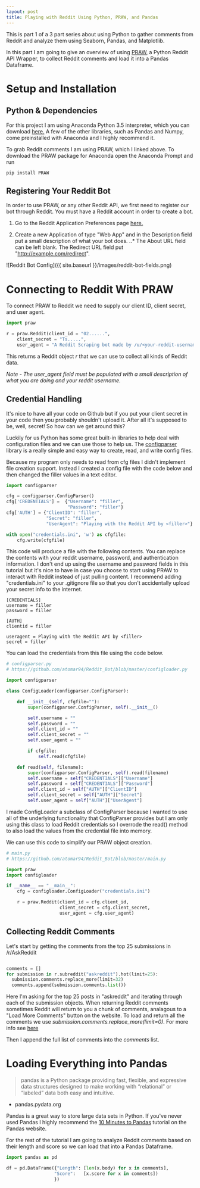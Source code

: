 ```yaml
---
layout: post
title: Playing with Reddit Using Python, PRAW, and Pandas
---
```


This is part 1 of a 3 part series about using Python to gather comments from Reddit and analyze them using Seaborn, Pandas, and Matplotlib.

In this part I am going to give an overview of using [PRAW](https://praw.readthedocs.io/en/latest/), a Python Reddit API Wrapper, to collect Reddit comments and load it into a Pandas Dataframe.

# Setup and Installation

## Python & Dependencies

For this project I am using Anaconda Python 3.5 interpreter, which you can download [here.](https://www.continuum.io/downloads) A few of the other libraries, such as Pandas and Numpy, come preinstalled with Anaconda and I highly recommend it.

To grab Reddit comments I am using PRAW, which I linked above. To download the PRAW package for Anaconda open the Anaconda Prompt and run

```shell
pip install PRAW
```

## Registering Your Reddit Bot

In order to use PRAW, or any other Reddit API, we first need to register our bot through Reddit. You must have a Reddit account in order to create a bot.

1. Go to the Reddit Application Preferences page [here.](https://ssl.reddit.com/prefs/apps)

2. Create a new Application of type "Web App" and in the Description field put a small description of what your bot does.
..* The About URL field can be left blank. The Redirect URL field put "http://example.com/redirect".

![Reddit Bot Config]({{ site.baseurl }}/images/reddit-bot-fields.png)

# Connecting to Reddit With PRAW

To connect PRAW to Reddit we need to supply our client ID, client secret, and user agent.

```python
import praw

r = praw.Reddit(client_id = "02......",
    client_secret = "Ts.....",
    user_agent = "A Reddit Scraping bot made by /u/<your-reddit-username>")
```

This returns a Reddit object *r* that we can use to collect all kinds of Reddit data.

*Note - The user_agent field must be populated with a small description of what you are doing and your reddit username.*

## Credential Handling

It's nice to have all your code on Github but if you put your client secret in your code then you probably shouldn't upload it. After all it's supposed to be, well, secret! So how can we get around this?

Luckily for us Python has some great built-in libraries to help deal with configuration files and we can use those to help us. The [configparser](https://docs.python.org/3/library/configparser.html) library is a really simple and easy way to create, read, and write config files.

Because my program only needs to read from cfg files I didn't implement file creation support. Instead I created a config file with the code below and then changed the filler values in a text editor.

```python
import configparser

cfg = configparser.ConfigParser()
cfg['CREDENTIALS'] =  {"Username": "filler",
                       "Password": "filler"}
cfg['AUTH'] = {"ClientID": "filler",
               "Secret": "filler",
               "UserAgent": "Playing with the Reddit API by <filler>"}

with open("credentials.ini", 'w') as cfgfile:
    cfg.write(cfgfile)
```

This code will produce a file with the following contents. You can replace the contents with your reddit username, password, and authentication information. I don't end up using the username and password fields in this tutorial but it's nice to have in case you choose to start using PRAW to interact with Reddit instead of just pulling content. I recommend adding "credentials.ini" to your .gitignore file so that you don't accidentally upload your secret info to the internet.

```
[CREDENTIALS]
username = filler
password = filler

[AUTH]
clientid = filler

useragent = Playing with the Reddit API by <filler>
secret = filler
```

You can load the credentials from this file using the code below.

```python
# configparser.py
# https://github.com/atomar94/Reddit_Bot/blob/master/configloader.py

import configparser

class ConfigLoader(configparser.ConfigParser):

	def __init__(self, cfgfile=""):
		super(configparser.ConfigParser, self).__init__()

		self.username = ""
		self.password = ""
		self.client_id = ""
		self.client_secret = ""
		self.user_agent = ""

		if cfgfile:
			self.read(cfgfile)

	def read(self, filename):
		super(configparser.ConfigParser, self).read(filename)
		self.username = self["CREDENTIALS"]["Username"]
		self.password = self["CREDENTIALS"]["Password"]
		self.client_id = self["AUTH"]["ClientID"]
		self.client_secret = self["AUTH"]["Secret"]
		self.user_agent = self["AUTH"]["UserAgent"]
```

I made ConfigLoader a subclass of ConfigParser because I wanted to use all of the underlying functionality that ConfigParser provides but I am only using this class to load Reddit credentials so I overrode the read() method to also load the values from the credential file into memory.

We can use this code to simplify our PRAW object creation.

```python
# main.py
# https://github.com/atomar94/Reddit_Bot/blob/master/main.py

import praw
import configloader

if __name__ == "__main__":
	cfg = configloader.ConfigLoader("credentials.ini")

	r = praw.Reddit(client_id = cfg.client_id,
					client_secret = cfg.client_secret,
					user_agent = cfg.user_agent)
```

## Collecting Reddit Comments

Let's start by getting the comments from the top 25 submissions in /r/AskReddit

```python

comments = []
for submission in r.subreddit("askreddit").hot(limit=25):
  submission.comments.replace_more(limit=32)
  comments.append(submission.comments.list())
```

Here I'm asking for the top 25 posts in "askreddit" and iterating through each of the submission objects. When returning Reddit comments sometimes Reddit will return to you a chunk of comments, analagous to a "Load More Comments" button on the website. To load and return all the comments we use *submission.comments.replace_more(limit=0)*. For more info see [here](https://praw.readthedocs.io/en/latest/tutorials/comments.html#extracting-comments)

Then I append the full list of comments into the *comments* list.

# Loading Everything into Pandas

>pandas is a Python package providing fast, flexible, and expressive data structures designed to make working with “relational” or “labeled” data both easy and intuitive.

 - pandas.pydata.org

Pandas is a great way to store large data sets in Python. If you've never used Pandas I highly recommend the [10 Minutes to Pandas](http://pandas.pydata.org/pandas-docs/stable/10min.html) tutorial on the Pandas website.

For the rest of the tutorial I am going to analyze Reddit comments based on their length and score so we can load that into a Pandas Dataframe.

```python
import pandas as pd

df = pd.DataFrame({"Length": [len(x.body) for x in comments],
                  "Score":   [x.score for x in comments])
                  })
```
